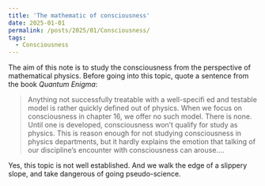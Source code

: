 ```yaml
---
title: 'The mathematic of consciousness'
date: 2025-01-01
permalink: /posts/2025/01/Consciousness/
tags:
  - Consciousness
---
```


The aim of this note is to study the consciousness from the perspective of mathematical physics. Before going into this topic, quote a sentence from the book *Quantum Enigma*: 
> Anything not successfully treatable with a well-specifi ed and testable model is rather quickly defined out of physics. When we focus on consciousness in chapter 16, we offer no such model. There is none. Until one is
developed, consciousness won’t qualify for study as physics. This is reason enough for not studying consciousness in physics departments, but it hardly explains the emotion that talking of our discipline’s encounter with consciousness can arouse....

Yes, this topic is not well established. And we walk the edge of a slippery slope, and take dangerous of going pseudo-science. 